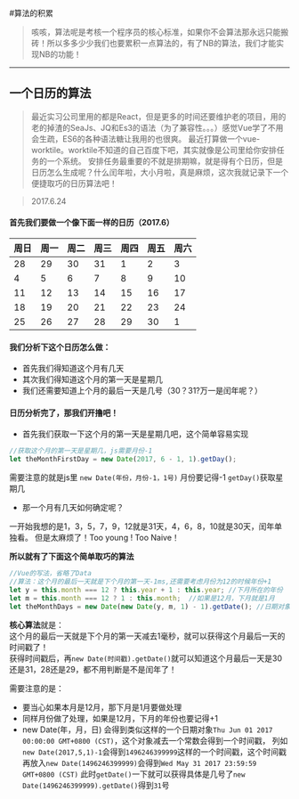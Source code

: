 #算法的积累

> 咳咳，算法呢是考核一个程序员的核心标准，如果你不会算法那永远只能搬砖！所以多多少少我们也要累积一点算法的，有了NB的算法，我们才能实现NB的功能！

***

## 一个日历的算法

> 最近实习公司里用的都是React，但是更多的时间还要维护老的项目，用的老的掉渣的SeaJs、JQ和Es3的语法（为了兼容性。。。）感觉Vue学了不用会生疏，ES6的各种语法糖让我用的也很爽。
最近打算做一个vue-worktile。worktile不知道的自己百度下吧，其实就像是公司里给你安排任务的一个系统。
安排任务最重要的不就是排期嘛，就是得有个日历，但是日历怎么生成呢？什么闰年啦，大小月啦，真是麻烦，这次我就记录下一个便捷取巧的日历算法吧！

>2017.6.24

#### 首先我们要做一个像下面一样的日历（2017.6）

<table>
    <thead>
    <tr>
        <th>周日</th>
        <th>周一</th>
        <th>周二</th>
        <th>周三</th>
        <th>周四</th>
        <th>周五</th>
        <th>周六</th>
    </tr>
    </thead>
    <tbody>
    <tr>
        <td>28</td>
        <td>29</td>
        <td>30</td>
        <td>31</td>
        <td>1</td>
        <td>2</td>
        <td>3</td>
    </tr>
    <tr>
        <td>4</td>
        <td>5</td>
        <td>6</td>
        <td>7</td>
        <td>8</td>
        <td>9</td>
        <td>10</td>
    </tr>
    <tr>
        <td>11</td>
        <td>12</td>
        <td>13</td>
        <td>14</td>
        <td>15</td>
        <td>16</td>
        <td>17</td>
    </tr>
    <tr>
        <td>18</td>
        <td>19</td>
        <td>20</td>
        <td>21</td>
        <td>22</td>
        <td>23</td>
        <td>24</td>
    </tr>
    <tr>
        <td>25</td>
        <td>26</td>
        <td>27</td>
        <td>28</td>
        <td>29</td>
        <td>30</td>
        <td>1</td>
    </tr>
    </tbody>
</table>

#### 我们分析下这个日历怎么做：

- 首先我们得知道这个月有几天
- 其次我们得知道这个月的第一天是星期几
- 我们还需要知道上个月的最后一天是几号（30？31?万一是闰年呢？）

#### 日历分析完了，那我们开撸吧！

- 首先我们获取一下这个月的第一天是星期几吧，这个简单容易实现

```javascript
//获取这个月的第一天是星期几，js需要月份-1
let theMonthFirstDay = new Date(2017, 6 - 1, 1).getDay();
```
需要注意的就是js里 `new Date(年份，月份-1，1号)` 月份要记得-1 `getDay()`获取星期几

- 那一个月有几天如何确定呢？

一开始我想的是1，3，5，7，9，12就是31天，4，6，8，10就是30天，闰年单独看。
但是太麻烦了！Too young ! Too Naive！

**所以就有了下面这个简单取巧的算法**

```javascript
//Vue的写法，省略了Data
//算法：这个月的最后一天就是下个月的第一天-1ms,还需要考虑月份为12的时候年份+1
let y = this.month === 12 ? this.year + 1 : this.year; //下月所在的年份
let m = this.month === 12 ? 1 : this.month;  //如果是12月，下月就是1月
let theMonthDays = new Date(new Date(y, m, 1) - 1).getDate(); //日期对象-常数得到一个时间戳再newDate
```
**核心算法**就是：  
这个月的最后一天就是下个月的第一天减去1毫秒，就可以获得这个月最后一天的时间戳了！  
获得时间戳后，再`new Date(时间戳).getDate()`就可以知道这个月最后一天是30还是31，28还是29，都不用判断是不是闰年了！

需要注意的是：

- 要当心如果本月是12月，那下月是1月要做处理
- 同样月份做了处理，如果是12月，下月的年份也要记得+1
- new Date(年，月，日) 会得到类似这样的一个日期对象`Thu Jun 01 2017 00:00:00 GMT+0800 (CST)`，这个对象减去一个常数会得到一个时间戳，
列如`new Date(2017,5,1)-1`会得到`1496246399999`这样的一个时间戳，这个时间戳再放入`new Date(1496246399999)`会得到`Wed May 31 2017 23:59:59 GMT+0800 (CST)`
此时`getDate()`一下就可以获得具体是几号了`new Date(1496246399999).getDate()`得到`31`号


